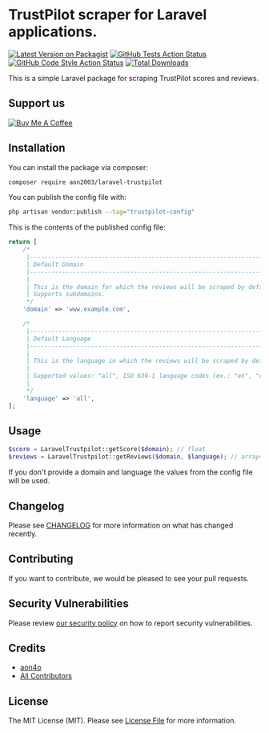 # TrustPilot scraper for Laravel applications.

[![Latest Version on Packagist](https://img.shields.io/packagist/v/aon2003/laravel-trustpilot.svg?style=flat-square)](https://packagist.org/packages/aon2003/laravel-trustpilot)
[![GitHub Tests Action Status](https://img.shields.io/github/actions/workflow/status/aon2003/laravel-trustpilot/run-tests.yml?branch=main&label=tests&style=flat-square)](https://github.com/aon2003/laravel-trustpilot/actions?query=workflow%3Arun-tests+branch%3Amain)
[![GitHub Code Style Action Status](https://img.shields.io/github/actions/workflow/status/aon2003/laravel-trustpilot/fix-php-code-style-issues.yml?branch=main&label=code%20style&style=flat-square)](https://github.com/aon2003/laravel-trustpilot/actions?query=workflow%3A"Fix+PHP+code+style+issues"+branch%3Amain)
[![Total Downloads](https://img.shields.io/packagist/dt/aon2003/laravel-trustpilot.svg?style=flat-square)](https://packagist.org/packages/aon2003/laravel-trustpilot)

This is a simple Laravel package for scraping TrustPilot scores and reviews.

## Support us

[![Buy Me A Coffee](https://cdn.buymeacoffee.com/buttons/default-pink.png)](https://www.buymeacoffee.com/aon4o)

## Installation

You can install the package via composer:

```bash
composer require aon2003/laravel-trustpilot
```

You can publish the config file with:

```bash
php artisan vendor:publish --tag="trustpilot-config"
```

This is the contents of the published config file:

```php
return [
    /*
     |--------------------------------------------------------------------------
     | Default Domain
     |--------------------------------------------------------------------------
     |
     | This is the domain for which the reviews will be scraped by default.
     | Supports subdomains.
     */
    'domain' => 'www.example.com',

    /*
     |--------------------------------------------------------------------------
     | Default Language
     |--------------------------------------------------------------------------
     |
     | This is the language in which the reviews will be scraped by default.
     |
     | Supported values: "all", ISO 639-1 language codes (ex.: "en", "ru")
     |
     */
    'language' => 'all',
];
```

## Usage

```php
$score = LaravelTrustpilot::getScore($domain); // float
$reviews = LaravelTrustpilot::getReviews($domain, $language); // array<stdClass>
```

If you don't provide a domain and language the values from the config file will be used.

## Changelog

Please see [CHANGELOG](CHANGELOG.md) for more information on what has changed recently.

## Contributing

If you want to contribute, we would be pleased to see your pull requests.

## Security Vulnerabilities

Please review [our security policy](../../security/policy) on how to report security vulnerabilities.

## Credits

- [aon4o](https://github.com/aon2003)
- [All Contributors](../../contributors)

## License

The MIT License (MIT). Please see [License File](LICENSE.md) for more information.
